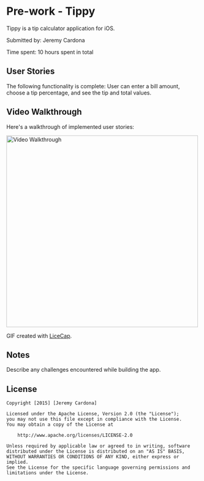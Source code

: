 # Pre-work - Tippy

Tippy is a tip calculator application for iOS.

Submitted by: Jeremy Cardona

Time spent: 10 hours spent in total

## User Stories

The following functionality is complete:
User can enter a bill amount, choose a tip percentage, and see the tip and total values.


## Video Walkthrough 

Here's a walkthrough of implemented user stories:

<img src="http://i.imgur.com/w7Bu106.gif" title='Video Walkthrough' width='500px' alt='Video Walkthrough' />

GIF created with [LiceCap](http://www.cockos.com/licecap/).

## Notes

Describe any challenges encountered while building the app.

## License

    Copyright [2015] [Jeremy Cardona]

    Licensed under the Apache License, Version 2.0 (the "License");
    you may not use this file except in compliance with the License.
    You may obtain a copy of the License at

        http://www.apache.org/licenses/LICENSE-2.0

    Unless required by applicable law or agreed to in writing, software
    distributed under the License is distributed on an "AS IS" BASIS,
    WITHOUT WARRANTIES OR CONDITIONS OF ANY KIND, either express or implied.
    See the License for the specific language governing permissions and
    limitations under the License.
